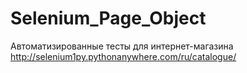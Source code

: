 # Selenium_Page_Object

Автоматизированные тесты для интернет-магазина
http://selenium1py.pythonanywhere.com/ru/catalogue/
